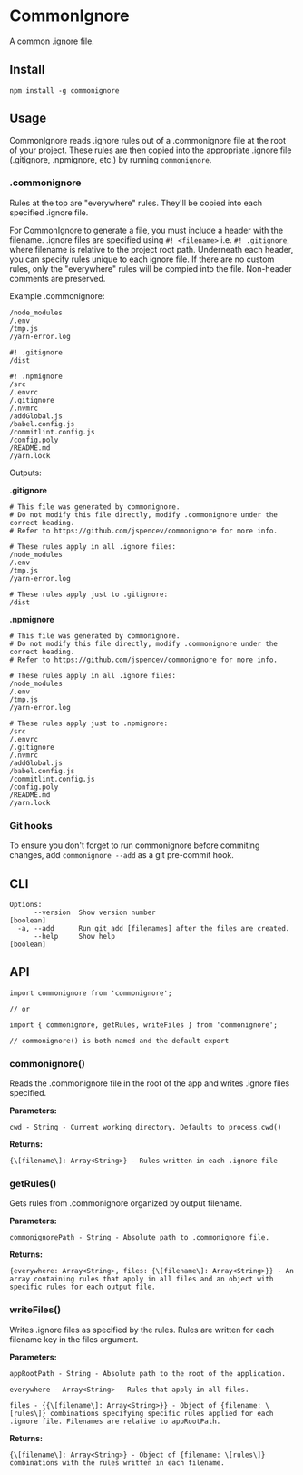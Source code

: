 # CommonIgnore
A common .ignore file.

## Install
```
npm install -g commonignore
```

## Usage
CommonIgnore reads .ignore rules out of a .commonignore file at the root of your project. These rules are then copied into the appropriate .ignore file (.gitignore, .npmignore, etc.) by running ```commonignore```.

### .commonignore
Rules at the top are "everywhere" rules. They'll be copied into each specified .ignore file.

For CommonIgnore to generate a file, you must include a header with the filename. .ignore files are specified using ```#! <filename>``` i.e. ```#! .gitignore```, where filename is relative to the project root path. Underneath each header, you can specify rules unique to each ignore file. If there are no custom rules, only the "everywhere" rules will be compied into the file. Non-header comments are preserved.

Example .commonignore:
```
/node_modules
/.env
/tmp.js
/yarn-error.log

#! .gitignore
/dist

#! .npmignore
/src
/.envrc
/.gitignore
/.nvmrc
/addGlobal.js
/babel.config.js
/commitlint.config.js
/config.poly
/README.md
/yarn.lock
```
Outputs:

**.gitignore**
```
# This file was generated by commonignore.
# Do not modify this file directly, modify .commonignore under the correct heading.
# Refer to https://github.com/jspencev/commonignore for more info.

# These rules apply in all .ignore files:
/node_modules
/.env
/tmp.js
/yarn-error.log

# These rules apply just to .gitignore:
/dist
```

**.npmignore**
```
# This file was generated by commonignore.
# Do not modify this file directly, modify .commonignore under the correct heading.
# Refer to https://github.com/jspencev/commonignore for more info.

# These rules apply in all .ignore files:
/node_modules
/.env
/tmp.js
/yarn-error.log

# These rules apply just to .npmignore:
/src
/.envrc
/.gitignore
/.nvmrc
/addGlobal.js
/babel.config.js
/commitlint.config.js
/config.poly
/README.md
/yarn.lock
```

### Git hooks
To ensure you don't forget to run commonignore before commiting changes, add ```commonignore --add``` as a git pre-commit hook.

## CLI
```
Options:
      --version  Show version number                                   [boolean]
  -a, --add      Run git add [filenames] after the files are created.
      --help     Show help                                             [boolean]
```

## API
```
import commonignore from 'commonignore';

// or

import { commonignore, getRules, writeFiles } from 'commonignore';

// commonignore() is both named and the default export
```
### commonignore()
Reads the .commonignore file in the root of the app and writes .ignore files specified.

  **Parameters:** 

    cwd - String - Current working directory. Defaults to process.cwd()

  **Returns:** 

    {\[filename\]: Array<String>} - Rules written in each .ignore file

### getRules()
Gets rules from .commonignore organized by output filename.

  **Parameters:** 

    commonignorePath - String - Absolute path to .commonignore file.

  **Returns:** 

    {everywhere: Array<String>, files: {\[filename\]: Array<String>}} - An array containing rules that apply in all files and an object with specific rules for each output file.

### writeFiles()
Writes .ignore files as specified by the rules. Rules are written for each filename key in the files argument.

  **Parameters:**

    appRootPath - String - Absolute path to the root of the application.

    everywhere - Array<String> - Rules that apply in all files.

    files - {{\[filename\]: Array<String>}} - Object of {filename: \[rules\]} combinations specifying specific rules applied for each .ignore file. Filenames are relative to appRootPath.

  **Returns:**
  
    {\[filename\]: Array<String>} - Object of {filename: \[rules\]} combinations with the rules written in each filename.
